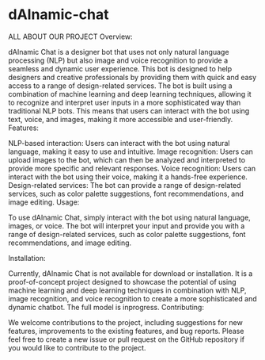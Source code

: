 # dAInamic-chat
ALL ABOUT OUR PROJECT
Overview:

dAInamic Chat is a designer bot that uses not only natural language processing (NLP) but also image and voice recognition to provide a seamless and dynamic user 
experience. This bot is designed to help designers and creative professionals by providing them with quick and easy access to a range of design-related services.
The bot is built using a combination of machine learning and deep learning techniques, allowing it to recognize and interpret user inputs in a more sophisticated 
way than traditional NLP bots. This means that users can interact with the bot using text, voice, and images, making it more accessible and user-friendly.
Features:

NLP-based interaction: Users can interact with the bot using natural language, making it easy to use and intuitive.
Image recognition: Users can upload images to the bot, which can then be analyzed and interpreted to provide more specific and relevant responses.
Voice recognition: Users can interact with the bot using their voice, making it a hands-free experience.
Design-related services: The bot can provide a range of design-related services, such as color palette suggestions, font recommendations, and image editing.
Usage:

To use dAInamic Chat, simply interact with the bot using natural language, images, or voice. The bot will interpret your input and provide you with a range of 
design-related services, such as color palette suggestions, font recommendations, and image editing.

Installation:

Currently, dAInamic Chat is not available for download or installation. It is a proof-of-concept project designed to showcase the potential of using machine learning
and deep learning techniques in combination with NLP, image recognition, and voice recognition to create a more sophisticated and dynamic chatbot. The full model is 
inprogress.
Contributing:

We welcome contributions to the project, including suggestions for new features, improvements to the existing features, and bug reports. Please feel free to create a 
new issue or pull request on the GitHub repository if you would like to contribute to the project.
